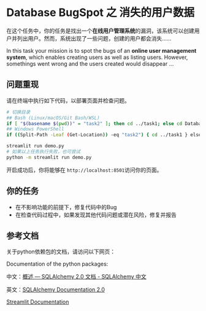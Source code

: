 # Database BugSpot 之 消失的用户数据

在这个任务中，你的任务是找出一个**在线用户管理系统**的漏洞，该系统可以创建用户并列出用户。然而，系统出现了一些问题，创建的用户都会消失……

In this task your mission is to spot the bugs of an **online user management system**, which enables creating users as well as listing users. However, somethings went wrong and the users created would disappear ...

## 问题重现

请在终端中执行如下代码，以部署页面并检查问题。

```bash
# 切换目录
## Bash (Linux/macOS/Git Bash/WSL)
if [ "$(basename $(pwd))" = "task2" ]; then cd ../task1; else cd Database/task1; fi
## Windows PowerShell
if ((Split-Path -Leaf (Get-Location)) -eq "task2") { cd ../task1 } else { cd Database/task1 }

streamlit run demo.py
# 如果以上任务执行失败，也可尝试
python -m streamlit run demo.py
```

开启成功后，你将能够在 `http://localhost:8501`访问你的页面。

## 你的任务

- 在不影响功能的前提下，修复代码中的Bug
- 在检查代码过程中，如果发现其他代码问题或潜在风险，修复并报告

## 参考文档

关于python依赖包的文档，请访问以下网页：

Documentation of the python packages:

中文：[概述 — SQLAlchemy 2.0 文档 - SQLAlchemy 中文](https://docs.sqlalchemy.org.cn/en/20/intro.html)

英文：[SQLAlchemy Documentation 2.0](https://docs.sqlalchemy.org/en/20/)

[Streamlit Documentation](https://docs.streamlit.io/)
